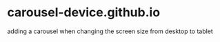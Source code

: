 # carousel-device.github.io



adding a carousel when changing the screen size from desktop to tablet

